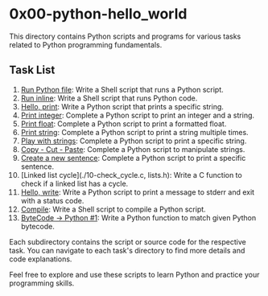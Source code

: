 # 0x00-python-hello_world

This directory contains Python scripts and programs for various tasks related to Python programming fundamentals.

## Task List

1. [Run Python file](./0-run): Write a Shell script that runs a Python script.
2. [Run inline](./1-run_inline): Write a Shell script that runs Python code.
3. [Hello, print](./2-print.py): Write a Python script that prints a specific string.
4. [Print integer](./3-print_number.py): Complete a Python script to print an integer and a string.
5. [Print float](./4-print_float.py): Complete a Python script to print a formatted float.
6. [Print string](./5-print_string.py): Complete a Python script to print a string multiple times.
7. [Play with strings](./6-concat.py): Complete a Python script to print a specific string.
8. [Copy - Cut - Paste](./7-edges.py): Complete a Python script to manipulate strings.
9. [Create a new sentence](./8-concat_edges.py): Complete a Python script to print a specific sentence.
10. [Linked list cycle](./10-check_cycle.c, lists.h): Write a C function to check if a linked list has a cycle.
11. [Hello, write](./100-write.py): Write a Python script to print a message to stderr and exit with a status code.
12. [Compile](./101-compile): Write a Shell script to compile a Python script.
13. [ByteCode -> Python #1](./102-magic_calculation.py): Write a Python function to match given Python bytecode.

Each subdirectory contains the script or source code for the respective task. You can navigate to each task's directory to find more details and code explanations.

Feel free to explore and use these scripts to learn Python and practice your programming skills.
